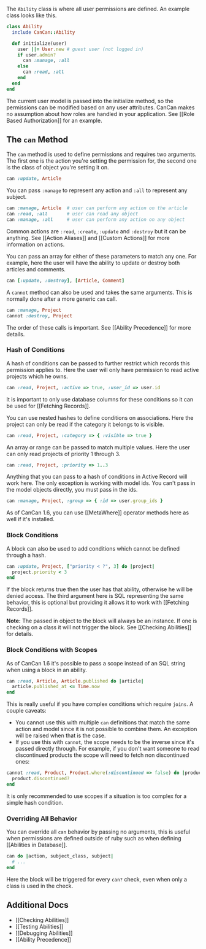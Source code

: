 The `Ability` class is where all user permissions are defined. An example class looks like this.

```ruby
class Ability
  include CanCan::Ability

  def initialize(user)
    user ||= User.new # guest user (not logged in)
    if user.admin?
      can :manage, :all
    else
      can :read, :all
    end
  end
end
```

The current user model is passed into the initialize method, so the permissions can be modified based on any user attributes. CanCan makes no assumption about how roles are handled in your application. See [[Role Based Authorization]] for an example.

## The `can` Method

The `can` method is used to define permissions and requires two arguments. The first one is the action you're setting the permission for, the second one is the class of object you're setting it on.

```ruby
can :update, Article
```

You can pass `:manage` to represent any action and `:all` to represent any subject.

```ruby
can :manage, Article  # user can perform any action on the article
can :read, :all       # user can read any object
can :manage, :all     # user can perform any action on any object
```

Common actions are `:read`, `:create`, `:update` and `:destroy` but it can be anything. See [[Action Aliases]] and [[Custom Actions]] for more information on actions.

You can pass an array for either of these parameters to match any one. For example, here the user will have the ability to update or destroy both articles and comments.

```ruby
can [:update, :destroy], [Article, Comment]
```

A `cannot` method can also be used and takes the same arguments. This is normally done after a more generic `can` call.

```ruby
can :manage, Project
cannot :destroy, Project
```

The order of these calls is important. See [[Ability Precedence]] for more details.


### Hash of Conditions

A hash of conditions can be passed to further restrict which records this permission applies to. Here the user will only have permission to read active projects which he owns.

```ruby
can :read, Project, :active => true, :user_id => user.id
```

It is important to only use database columns for these conditions so it can be used for [[Fetching Records]].

You can use nested hashes to define conditions on associations. Here the project can only be read if the category it belongs to is visible.

```ruby
can :read, Project, :category => { :visible => true }
```

An array or range can be passed to match multiple values. Here the user can only read projects of priority 1 through 3.

```ruby
can :read, Project, :priority => 1..3
```

Anything that you can pass to a hash of conditions in Active Record will work here. The only exception is working with model ids. You can't pass in the model objects directly, you must pass in the ids.

```ruby
can :manage, Project, :group => { :id => user.group_ids }
```

As of CanCan 1.6, you can use [[MetaWhere]] operator methods here as well if it's installed.

### Block Conditions

A block can also be used to add conditions which cannot be defined through a hash.

```ruby
can :update, Project, ["priority < ?", 3] do |project|
  project.priority < 3
end
```

If the block returns true then the user has that ability, otherwise he will be denied access. The third argument here is SQL representing the same behavior, this is optional but providing it allows it to work with [[Fetching Records]].

**Note:** The passed in object to the block will always be an instance. If one is checking on a class it will not trigger the block. See [[Checking Abilities]] for details.


### Block Conditions with Scopes

As of CanCan 1.6 it's possible to pass a scope instead of an SQL string when using a block in an ability.

```ruby
can :read, Article, Article.published do |article|
  article.published_at <= Time.now
end
```

This is really useful if you have complex conditions which require `joins`. A couple caveats:

* You cannot use this with multiple `can` definitions that match the same action and model since it is not possible to combine them. An exception will be raised when that is the case.
* If you use this with `cannot`, the scope needs to be the inverse since it's passed directly through. For example, if you don't want someone to read discontinued products the scope will need to fetch non discontinued ones:

```ruby
cannot :read, Product, Product.where(:discontinued => false) do |product|
  product.discontinued?
end
```

It is only recommended to use scopes if a situation is too complex for a simple hash condition.


### Overriding All Behavior

You can override all `can` behavior by passing no arguments, this is useful when permissions are defined outside of ruby such as when defining [[Abilities in Database]].

```ruby
can do |action, subject_class, subject|
  # ...
end
```

Here the block will be triggered for every `can?` check, even when only a class is used in the check.


## Additional Docs

* [[Checking Abilities]]
* [[Testing Abilities]]
* [[Debugging Abilities]]
* [[Ability Precedence]]
